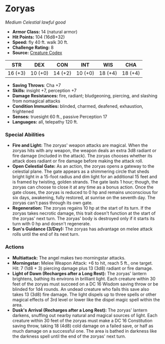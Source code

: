 # Zoryas

*Medium* *Celestial* *lawful good*

- **Armor Class:** 14 (natural armor)
- **Hit Points:** 104 (16d8+32)
- **Speed:** fly 40 ft. walk 30 ft.
- **Challenge Rating:** 8
- **Source:** [Creature Codex](https://koboldpress.com/kpstore/product/creature-codex-for-5th-edition-dnd/)

| STR | DEX | CON | INT | WIS | CHA |
| --- | --- | --- | --- | --- | --- |
| 16 (+3) | 10 (+0) | 14 (+2) | 10 (+0) | 18 (+4) | 18 (+4) |

- **Saving Throws**: Cha +7
- **Skills:** insight +7, perception +7
- **Damage Resistances:** fire, radiant; bludgeoning, piercing, and slashing from nomagical attacks
- **Condition Immunities:** blinded, charmed, deafened, exhaustion, frightened
- **Senses:** truesight 60 ft., passive Perception 17
- **Languages:** all, telepathy 120 ft.
### Special Abilities
- **Fire and Light:** The zoryas' weapon attacks are magical. When the zoryas hits with any weapon, the weapon deals an extra 3d8 radiant or fire damage (included in the attack). The zoryas chooses whether its attack does radiant or fire damage before making the attack roll.
- **Open Celestial Gate:** As an action, the zoryas opens a gateway to the celestial plane. The gate appears as a shimmering circle that sheds bright light in a 15-foot radius and dim light for an additional 15 feet and is framed by twisting, golden strands. The gate lasts 1 hour; though, the zoryas can choose to close it at any time as a bonus action. Once the gate closes, the zoryas is reduced to 0 hp and remains unconscious for six days, awakening, fully restored, at sunrise on the seventh day. The zoryas can't pass through its own gate.
- **Regeneration:** The zoryas regains 10 hp at the start of its turn. If the zoryas takes necrotic damage, this trait doesn't function at the start of the zoryas' next turn. The zoryas' body is destroyed only if it starts its turn with 0 hp and doesn't regenerate.
- **Sun's Guidance (3/Day):** The zoryas has advantage on melee attack rolls until the end of its next turn.
### Actions
- **Multiattack:** The angel makes two morningstar attacks.
- **Morningstar:** Melee Weapon Attack: +6 to hit, reach 5 ft., one target. Hit: 7 (1d8 + 3) piercing damage plus 13 (3d8) radiant or fire damage.
- **Light of Dawn (Recharges after a Long Rest):** The zoryas' lantern brightens, bathing its environs in brilliant light. Each creature within 30 feet of the zoryas must succeed on a DC 16 Wisdom saving throw or be blinded for 1d4 rounds. An undead creature who fails this save also takes 13 (3d8) fire damage. The light dispels up to three spells or other magical effects of 3rd level or lower like the dispel magic spell within the area.
- **Dusk's Arrival (Recharges after a Long Rest):** The zoryas' lantern darkens, snuffing out nearby natural and magical sources of light. Each creature within 30 feet of the zoryas must make a DC 16 Constitution saving throw, taking 18 (4d8) cold damage on a failed save, or half as much damage on a successful one. The area is bathed in darkness like the darkness spell until the end of the zoryas' next turn.
